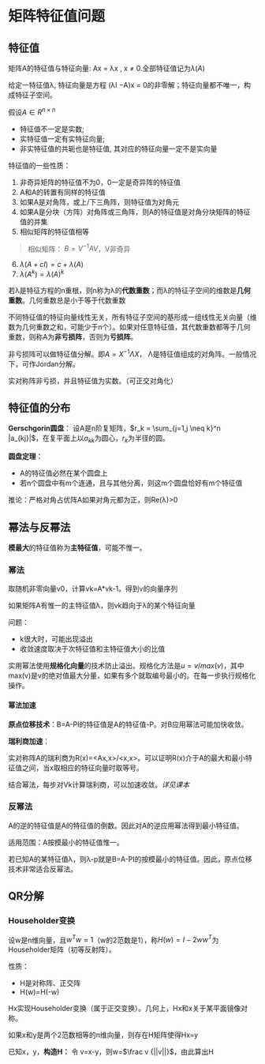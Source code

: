 # 矩阵特征值问题

## 特征值

矩阵A的特征值与特征向量: Ax = λx , x ≠ 0.全部特征值记为$\lambda(A)$

给定一特征值λ, 特征向量是方程 (λI −A)x = 0的非零解；特征向量都不唯一，构成特征子空间。

假设$A \in R^{n \times n}$
- 特征值不一定是实数;
- 实特征值一定有实特征向量;
- 非实特征值的共轭也是特征值, 其对应的特征向量一定不是实向量

特征值的一些性质：
1. 非奇异矩阵的特征值不为0，0一定是奇异阵的特征值
2. A和A的转置有同样的特征值
3. 如果A是对角阵，或上/下三角阵，则特征值为对角元
4. 如果A是分块（方阵）对角阵或三角阵，则A的特征值是对角分块矩阵的特征值的并集
5. 相似矩阵的特征值相等
> 相似矩阵： $B = V^{-1}AV$，V非奇异
6. $\lambda(A+cI) = c + \lambda(A)$
7. $\lambda(A^k) = \lambda(A)^k$

若λ是特征方程的n重根，则n称为λ的**代数重数**；而λ的特征子空间的维数是**几何重数**。几何重数总是小于等于代数重数

不同特征值的特征向量线性无关，所有特征子空间的基形成一组线性无关向量（维数为几何重数之和，可能少于n个）。如果对任意特征值，其代数重数都等于几何重数，则称A为**非亏损阵**，否则为**亏损阵**。

非亏损阵可以做特征值分解。即$A=X^{-1}\Lambda X$， Λ是特征值组成的对角阵。一般情况下，可作Jordan分解。

实对称阵非亏损，并且特征值为实数。（可正交对角化）

## 特征值的分布

**Gerschgorin圆盘**： 设A是n阶复矩阵，$r_k = \sum_{j=1,j \neq k}^n |a_{kj}|$，在复平面上以$a_{kk}$为圆心，$r_k$为半径的圆。

**圆盘定理**：
- A的特征值必然在某个圆盘上
- 若n个圆盘中有m个连通，且与其他分离，则这m个圆盘恰好有m个特征值

推论：严格对角占优阵A如果对角元都为正，则Re(λ)>0

## 幂法与反幂法

**模最大**的特征值称为**主特征值**，可能不惟一。

### 幂法

取随机非零向量v0，计算vk=A*vk-1。得到v的向量序列

如果矩阵A有惟一的主特征值λ，则vk趋向于λ的某个特征向量

问题：
- k很大时，可能出现溢出
- 收敛速度取决于次特征值和主特征值大小的比值

实用幂法使用**规格化向量**的技术防止溢出。规格化方法是$u=v/max(v)$，其中max(v)是v的绝对值最大分量，如果有多个就取编号最小的。在每一步执行规格化操作。

#### 幂法加速

**原点位移技术**：B=A-PI的特征值是A的特征值-P。对B应用幂法可能加快收敛。

**瑞利商加速**：

实对称阵A的瑞利商为R(x)=<Ax,x>/<x,x>。可以证明R(x)介于A的最大和最小特征值之间，当x取相应的特征向量时取等号。

结合幂法，每步对Vk计算瑞利商，可以加速收敛。*详见课本*

### 反幂法

A的逆的特征值是A的特征值的倒数。因此对A的逆应用幂法得到最小特征值。

适用范围：A按模最小的特征值惟一。

若已知A的某特征值λ，则λ-p就是B=A-PI的按模最小的特征值。因此，原点位移技术非常适合反幂法。

## QR分解

### Householder变换

设w是n维向量，且$w^Tw=1$（w的2范数是1），称$H(w)=I-2ww^T$为Householder矩阵（初等反射阵）。

性质：
- H是对称阵、正交阵
- H(w)=H(-w)

Hx实现Householder变换（属于正交变换）。几何上，Hx和x关于某平面镜像对称。

如果x和y是两个2范数相等的n维向量，则存在H矩阵使得Hx=y

已知x，y，**构造H：** 令 v=x-y，则w=$\frac v {||v||}$，由此算出H